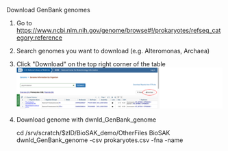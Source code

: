Download GenBank genomes

   1. Go to https://www.ncbi.nlm.nih.gov/genome/browse#!/prokaryotes/refseq_category:reference
   1. Search genomes you want to download (e.g. Alteromonas, Archaea)
   1. Click "Download" on the top right corner of the table
   ![demo](Demo_batch_download_GenBank_genomes.png)

   1. Download genome with dwnld_GenBank_genome
    
         cd /srv/scratch/$zID/BioSAK_demo/OtherFiles
         BioSAK dwnld_GenBank_genome -csv prokaryotes.csv -fna -name
